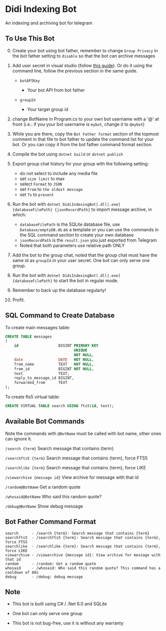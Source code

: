 # Didi Indexing Bot

An indexing and archiving bot for telegram

## To Use This Bot

0. Create your bot using bot father, remember to change `Group Privacy` in the bot father setting to `disable` so that the bot can archive messages

1. Add user secret in visual studio (follow [this guide](https://docs.microsoft.com/en-us/aspnet/core/security/app-secrets?view=aspnetcore-6.0&tabs=windows#json-structure-flattening-in-visual-studio)). Or do it using the command line, follow the previous section in the same guide.

	* `botAPIKey`

		* Your bot API from bot father
	
	* `groupId`

		* Your target group id

2. change BotName in Program.cs to your own bot username with a '@' at front (i.e.: if you your bot username is `mybot`, change it to `@mybot`)

3. While you are there, copy the `Bot Father format` section of the topmost comment in that file to bot father to update the command list for your bot. Or you can copy it from the bot father command format section.

4. Compile the bot using `dotnet build` or `dotnet publish`

5. Export group chat history for your group with the following setting:
	* do not select to include any media file 
	* set `size limit` to max
	* select `Format` to `JSON`
	* set `From` to `the oldest message`
	* set `To` to `present`

6. Run the bot with `dotnet DidiIndexingBot[.dll|.exe] {databaseFilePath} {jsonRecordPath}` to import message archive, in which:
	* `databaseFilePath` is the SQLite database file, use `Database/emptyDB.db` as a template or you can use the commands in the SQL command section to create your own database
	* `jsonRecordPath` is the `result.json` you just exported from Telegram
	* Noted that both parameters use relative path ONLY

7. Add the bot to the group chat, noted that the group chat must have the same id as `groupId` in your user secret. One bot can only serve one group.

8. Run the bot with `dotnet DidiIndexingBot[.dll|.exe] {databaseFilePath}` to start the bot in regular mode.

9. Remember to back up the database regularly!

10. Profit.

## SQL Command to Create Database

To create main messages table:

```sql
CREATE TABLE messages 
(
    id                  BIGINT PRIMARY KEY
                               UNIQUE
                               NOT NULL,
    date                DATE   NOT NULL,
    from_name           TEXT   NOT NULL,
    from_id             BIGINT NOT NULL,
    text                TEXT,
    reply_to_message_id BIGINT,
    forwarded_from      TEXT
);
```

To create fts5 virtual table:

```sql
CREATE VIRTUAL TABLE search USING fts5(id, text);
```

## Available Bot Commands

Note the commands with `@BotName` must be called with bot name, other ones can ignore it.

`/search {term}` Search message that contains {term}

`/searchfts5 {term}` Search message that contains {term}, force FTS5

`/searchlike {term}` Search message that contains {term}, force LIKE

`/viewarchive {message id}` View archive for message with that id

`/random@BotName` Get a random quote

`/whosaid@BotName` Who said this random quote?

`/debug@BotName` Show debug message

## Bot Father Command Format

```
search		- /search {term}: Search message that contains {term}
searchfts5	- /searchfts5 {term}: Search message that contains {term}, force FTS5
searchlike	- /searchlike {term}: Search message that contains {term}, force LIKE
viewarchive	- /viewarchive {message id}: View archive for message with that id
random		- /random: Get a random quote
whosaid		- /whosaid: Who said this random quote? This command has a cooldown of 60s
debug		- /debug: debug message
```

## Note

* This bot is built using C# / .Net 6.0 and SQLite

* One bot can only serve one group

* This bot is not bug-free, use it is without any warranty